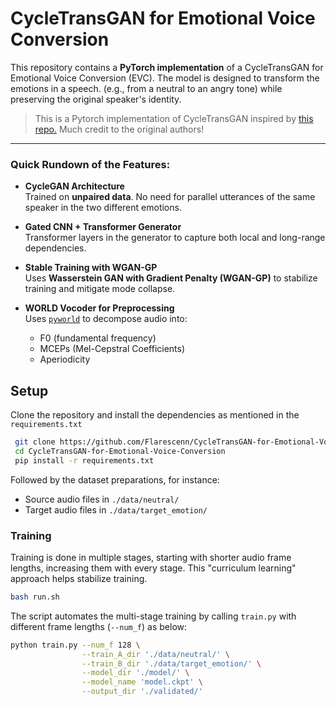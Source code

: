 # CycleTransGAN for Emotional Voice Conversion

This repository contains a **PyTorch implementation** of a CycleTransGAN for Emotional Voice Conversion (EVC). The model is designed to transform the emotions in a speech. (e.g., from a neutral to an angry tone) while preserving the original speaker's identity.

> This is a Pytorch implementation of CycleTransGAN inspired by [this repo.](https://github.com/CZ26/CycleTransGAN-EVC) Much credit to the original authors!

---

### Quick Rundown of the Features:


- **CycleGAN Architecture**  
  Trained on **unpaired data**. No need for parallel utterances of the same speaker in the two different emotions.

- **Gated CNN + Transformer Generator**  
  Transformer layers in the generator to capture both local and long-range dependencies.

- **Stable Training with WGAN-GP**  
  Uses **Wasserstein GAN with Gradient Penalty (WGAN-GP)** to stabilize training and mitigate mode collapse.

- **WORLD Vocoder for Preprocessing**  
  Uses [`pyworld`](https://github.com/mmorise/World) to decompose audio into:
  - F0 (fundamental frequency)
  - MCEPs (Mel-Cepstral Coefficients)
  - Aperiodicity  

##  Setup

Clone the repository and install the dependencies as mentioned in the `requirements.txt`

```bash
 git clone https://github.com/Flarescenn/CycleTransGAN-for-Emotional-Voice-Conversion.git
 cd CycleTransGAN-for-Emotional-Voice-Conversion
 pip install -r requirements.txt
```

Followed by the dataset preparations, for instance:
- Source audio files in `./data/neutral/`
- Target audio files in `./data/target_emotion/`

### Training
Training is done in multiple stages, starting with shorter audio frame lengths, increasing them with every stage. This "curriculum learning" approach helps stabilize training.

```bash
bash run.sh
```
The script automates the multi-stage training by calling `train.py` with different frame lengths (`--num_f`) as below:

```bash
python train.py --num_f 128 \
                --train_A_dir './data/neutral/' \
                --train_B_dir './data/target_emotion/' \
                --model_dir './model/' \
                --model_name 'model.ckpt' \
                --output_dir './validated/'
```
